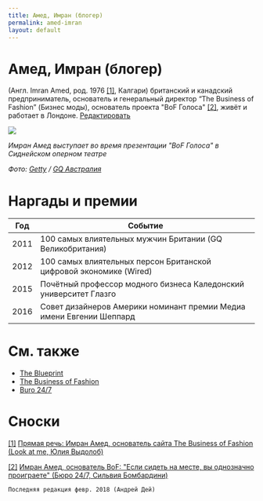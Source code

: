 ```yaml
---
title: Амед, Имран (блогер)
permalink: amed-imran
layout: default
---
```


# Амед, Имран (блогер)

(Англ. Imran Amed, род. 1976 <span id="a1">[\[1\]](#f1)</span>, Калгари)  британский и канадский предприниматель, основатель и генеральный директор “The Business of Fashion” (Бизнес моды), основатель проекта "BoF Голоса" <span id="a2">[\[2\]](#f2)</span>, живёт и работает в Лондоне. [Редактировать](http://prose.io/#indexmod/encyclopedia/edit/master/amed-imran.md)

![](http://style.gq.com.au/media/file_uploads/2/6/7/0/26713-1.jpg)

*Имран Амед выступает во время презентации "BoF Голоса" в Сиднейском оперном театре*

*Фото: [Getty](getty) / [GQ Австралия](gq)*

# Наргады и премии

|Год|Событие|
|----|----|
|2011|100 самых влиятельных мужчин Британии (GQ Великобритания)|
|2012| 100 самых влиятельных персон  Британской цифровой экономике (Wired)|
|2015|Почётный профессор модного бизнеса Каледонский университет Глазго|
|2016|Совет дизайнеров Америки номинант премии Медиа имени Евгении Шеппард|

# Cм. также

- [The Blueprint](blueprint-the)
- [The Business of Fashion](business-of-fashion-the)
- [Buro 24/7](buro-24-7)

# Сноски

[[1]](#a1) <span id="f1"></span> [Прямая речь: Имран Амед, основатель сайта The Business of Fashion (Look at me, Юлия Выдолоб)](http://www.lookatme.ru/mag/archive/industry-interview/118417-imran-amed)

[[2]](#a2) <span id="f2"></span> [Имран Амед, основатель BoF: "Если сидеть на месте, вы однозначно проиграете" (Бюро 24/7, Сильвия Бомбардини)](https://www.buro247.ru/fashion/interview/imran-amed.html)

`Последняя редакция февр. 2018 (Андрей Дей)`

